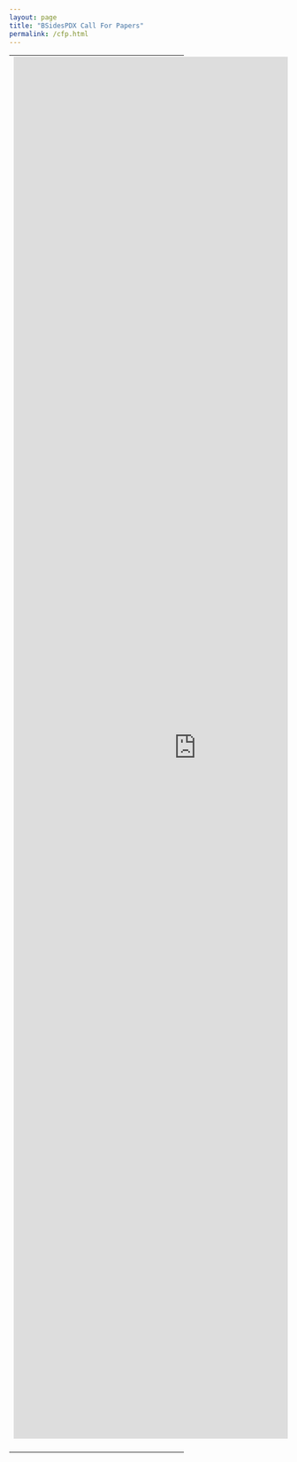 ```yaml
---
layout: page
title: "BSidesPDX Call For Papers"
permalink: /cfp.html
---
```

<table xmlns="http://www.w3.org/1999/xhtml" cellspacing="0" class="sites-layout-name-one-column sites-layout-hbox"><tbody><tr><td class="sites-layout-tile sites-tile-name-content-1"><div dir="ltr"><div><div class="sites-embed-align-center-wrapping-off"><div class="sites-embed-border-off sites-embed sites-embed-full-width" style="width:220%;"><div class="sites-embed-object-title" style="display:none;">BSidesPDX Call For Papers</div><div class="sites-embed-content sites-embed-type-spreadsheet-form"><iframe src="https://docs.google.com/forms/viewform?bc=transparent&amp;embedded=true&amp;f=%2522Lucida%2BGrande%2522%252C%2522Lucida%2BSans%2BUnicode%2522%252Csans-serif&amp;hl=en&amp;htc=%2523666666&amp;id=1ZYg3SCTXxmbvqmZGTWpspLlRjYKqYnQvMYs59tWyzEM&amp;lc=%2523b76401&amp;pli=1&amp;tc=%2523333333&amp;ttl=0" width="100%" height="2500" title="BSidesPDX 2019 : Call For Papers" allowtransparency="true" frameborder="0" marginheight="0" marginwidth="0" id="2011040470"> </iframe></div></div></div></div><br /></div></td></tr></tbody></table>
